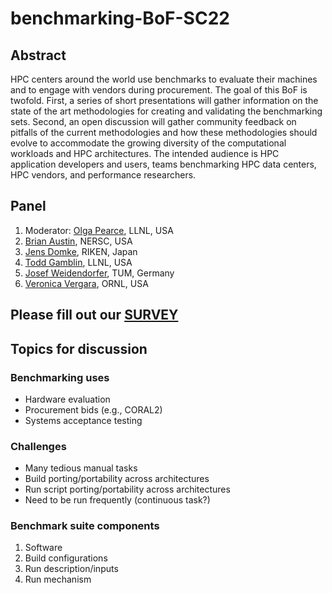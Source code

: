 # benchmarking-BoF-SC22

## Abstract

HPC centers around the world use benchmarks to evaluate their machines and to engage with vendors during procurement.  The goal of this BoF is twofold. First, a series of short presentations will gather information on the state of the art methodologies for creating and validating the benchmarking sets. Second, an open discussion will  gather community feedback on pitfalls of the current methodologies and how these methodologies should evolve to accommodate the growing diversity of the computational workloads and HPC architectures.  The intended audience is HPC application developers and users, teams benchmarking HPC data centers, HPC vendors, and performance researchers.

## Panel

1.  Moderator: [Olga Pearce](https://people.llnl.gov/pearce8), LLNL, USA
2.  [Brian Austin](https://www.nersc.gov/about/nersc-staff/advanced-technologies-group/brian-austin), NERSC, USA
3.  [Jens Domke](https://domke.gitlab.io), RIKEN, Japan
4.  [Todd Gamblin](https://people.llnl.gov/tgamblin), LLNL, USA
5.  [Josef Weidendorfer](https://www.ce.cit.tum.de/en/caps/staff/josef-weidendorfer), TUM, Germany
6.  [Veronica Vergara](https://www.ornl.gov/staff-profile/veronica-g-melesse-vergara), ORNL, USA


## Please fill out our [SURVEY](https://docs.google.com/forms/d/e/1FAIpQLSearrW0ryZeGPwP4OM5hrv8WgjK86K9WN5jwDXG0BheGGTe7Q/viewform)


## Topics for discussion

### Benchmarking uses

- Hardware evaluation
- Procurement bids (e.g., CORAL2)
- Systems acceptance testing

### Challenges

- Many tedious manual tasks
- Build porting/portability across architectures
- Run script porting/portability across architectures
- Need to be run frequently (continuous task?)

###  Benchmark suite components

1.  Software
2.  Build configurations
3.  Run description/inputs
4.  Run mechanism
